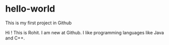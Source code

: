 # hello-world
This is my first project in Github

Hi ! This is Rohit. I am new at Github. I like programming languages like Java and C++.

